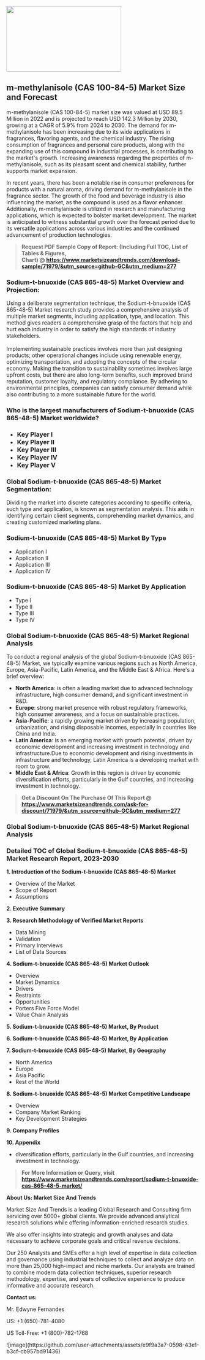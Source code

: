 <p><img class="alignnone size-medium wp-image-20088" src="https://ffe5etoiles.com/wp-content/uploads/2024/12/MST1-300x171.png" alt="" width="300" height="171" /></p><h2>m-methylanisole (CAS 100-84-5) Market Size and Forecast</h2><p>m-methylanisole (CAS 100-84-5) market size was valued at USD 89.5 Million in 2022 and is projected to reach USD 142.3 Million by 2030, growing at a CAGR of 5.9% from 2024 to 2030. The demand for m-methylanisole has been increasing due to its wide applications in fragrances, flavoring agents, and the chemical industry. The rising consumption of fragrances and personal care products, along with the expanding use of this compound in industrial processes, is contributing to the market's growth. Increasing awareness regarding the properties of m-methylanisole, such as its pleasant scent and chemical stability, further supports market expansion.</p><p>In recent years, there has been a notable rise in consumer preferences for products with a natural aroma, driving demand for m-methylanisole in the fragrance sector. The growth of the food and beverage industry is also influencing the market, as the compound is used as a flavor enhancer. Additionally, m-methylanisole is utilized in research and manufacturing applications, which is expected to bolster market development. The market is anticipated to witness substantial growth over the forecast period due to its versatile applications across various industries and the continued advancement of production technologies.</p></p><blockquote id="" class=""><strong>Request PDF Sample Copy of Report: (Including Full TOC, List of Tables &amp; Figures, Chart)&nbsp;@&nbsp;<strong><a href="https://www.marketsizeandtrends.com/download-sample/71979/&utm_source=github-GC&utm_medium=277" target="_blank">https://www.marketsizeandtrends.com/download-sample/71979/&utm_source=github-GC&utm_medium=277</a></strong></strong></blockquote><h3 id="" class="">Sodium-t-bnuoxide (CAS 865-48-5) Market&nbsp;Overview and Projection:</h3><p id="" class="">Using a deliberate segmentation technique, the Sodium-t-bnuoxide (CAS 865-48-5) Market research study provides a comprehensive analysis of multiple market segments, including application, type, and location. This method gives readers a comprehensive grasp of the factors that help and hurt each industry in order to satisfy the high standards of industry stakeholders. <br /> <br />Implementing sustainable practices involves more than just designing products; other operational changes include using renewable energy, optimizing transportation, and adopting the concepts of the circular economy. Making the transition to sustainability sometimes involves large upfront costs, but there are also long-term benefits, such improved brand reputation, customer loyalty, and regulatory compliance. By adhering to environmental principles, companies can satisfy consumer demand while also contributing to a more sustainable future for the world.</p><h3 id="" class="">Who is the largest manufacturers of&nbsp;Sodium-t-bnuoxide (CAS 865-48-5) Market worldwide?</h3><h3 class=""><p><ul><li>Key Player I </li><li> Key Player II </li><li> Key Player III </li><li> Key Player IV </li><li> Key Player V</li></ul></p></h3><h3 id="" class="">Global&nbsp;Sodium-t-bnuoxide (CAS 865-48-5) Market Segmentation:</h3><p id="" class="">Dividing the market into discrete categories according to specific criteria, such type and application, is known as segmentation analysis. This aids in identifying certain client segments, comprehending market dynamics, and creating customized marketing plans.</p><h3 id="" class="">Sodium-t-bnuoxide (CAS 865-48-5) Market&nbsp;By Type</h3><p><p><ul><li>Application I</li><li> Application II</li><li> Application III</li><li> Application IV</p></li></ul></p></p><h3 id="" class="">Sodium-t-bnuoxide (CAS 865-48-5) Market&nbsp;By Application</h3><p class=""><p><ul><li>Type I</li><li> Type II</li><li> Type III</li><li> Type IV</li></ul></p></p><h3 id="" class="">Global Sodium-t-bnuoxide (CAS 865-48-5) Market Regional Analysis</h3><p id="" class="">To conduct a regional analysis of the global Sodium-t-bnuoxide (CAS 865-48-5) Market, we typically examine various regions such as North America, Europe, Asia-Pacific, Latin America, and the Middle East &amp; Africa. Here's a brief overview:</p><ul><li><strong>North America</strong>: is often a leading market due to advanced technology infrastructure, high consumer demand, and significant investment in R&amp;D.</li><li><strong>Europe</strong>: strong market presence with robust regulatory frameworks, high consumer awareness, and a focus on sustainable practices.</li><li><strong>Asia-Pacific</strong>: a rapidly growing market driven by increasing population, urbanization, and rising disposable incomes, especially in countries like China and India.</li><li><strong>Latin America</strong>: is an emerging market with growth potential, driven by economic development and increasing investment in technology and infrastructure.Due to economic development and rising investments in infrastructure and technology, Latin America is a developing market with room to grow.</li><li><strong>Middle East &amp; Africa</strong>: Growth in this region is driven by economic diversification efforts, particularly in the Gulf countries, and increasing investment in technology.</li></ul><blockquote id="" class=""><strong>Get a Discount On The Purchase Of This Report @ <strong><a href="https://www.marketsizeandtrends.com/ask-for-discount/71979/&utm_source=github-GC&utm_medium=277" target="_blank">https://www.marketsizeandtrends.com/ask-for-discount/71979/&utm_source=github-GC&utm_medium=277</a></strong></strong></blockquote><h3 id="" class="">Global Sodium-t-bnuoxide (CAS 865-48-5) Market Regional Analysis</h3><h3 id="" class="">Detailed TOC of Global Sodium-t-bnuoxide (CAS 865-48-5) Market Research Report, 2023-2030</h3><p id="" class=""><strong>1. Introduction of the Sodium-t-bnuoxide (CAS 865-48-5) Market</strong></p><ul><li>Overview of the Market</li><li>Scope of Report</li><li>Assumptions</li></ul><p id="" class=""><strong>2. Executive Summary</strong></p><p id="" class=""><strong>3. Research Methodology of Verified Market Reports</strong></p><ul><li>Data Mining</li><li>Validation</li><li>Primary Interviews</li><li>List of Data Sources</li></ul><p id="" class=""><strong>4. Sodium-t-bnuoxide (CAS 865-48-5) Market Outlook</strong></p><ul><li>Overview</li><li>Market Dynamics</li><li>Drivers</li><li>Restraints</li><li>Opportunities</li><li>Porters Five Force Model</li><li>Value Chain Analysis</li></ul><p id="" class=""><strong>5. Sodium-t-bnuoxide (CAS 865-48-5) Market, By Product</strong></p><p id="" class=""><strong>6. Sodium-t-bnuoxide (CAS 865-48-5) Market, By Application</strong></p><p id="" class=""><strong>7. Sodium-t-bnuoxide (CAS 865-48-5) Market, By Geography</strong></p><ul><li>North America</li><li>Europe</li><li>Asia Pacific</li><li>Rest of the World</li></ul><p id="" class=""><strong>8. Sodium-t-bnuoxide (CAS 865-48-5) Market Competitive Landscape</strong></p><ul><li>Overview</li><li>Company Market Ranking</li><li>Key Development Strategies</li></ul><p id="" class=""><strong>9. Company Profiles</strong></p><p id="" class=""><strong>10. Appendix</strong></p><ul><li>diversification efforts, particularly in the Gulf countries, and increasing investment in technology.</li></ul><blockquote id="" class=""><strong>For More Information or Query, visit <strong><strong><a href="https://www.marketsizeandtrends.com/report/sodium-t-bnuoxide-cas-865-48-5-market/" target="_blank">https://www.marketsizeandtrends.com/report/sodium-t-bnuoxide-cas-865-48-5-market/</a></strong></strong></strong></blockquote><p id="" class=""><strong>About Us: Market Size And Trends</strong></p><p id="" class="">Market Size And Trends is a leading Global Research and Consulting firm servicing over 5000+ global clients. We provide advanced analytical research solutions while offering information-enriched research studies.</p><p id="" class="">We also offer insights into strategic and growth analyses and data necessary to achieve corporate goals and critical revenue decisions.</p><p id="" class="">Our 250 Analysts and SMEs offer a high level of expertise in data collection and governance using industrial techniques to collect and analyze data on more than 25,000 high-impact and niche markets. Our analysts are trained to combine modern data collection techniques, superior research methodology, expertise, and years of collective experience to produce informative and accurate research.</p><p id="" class=""><strong>Contact us:</strong></p><p id="" class="">Mr. Edwyne Fernandes</p><p id="" class="">US: +1 (650)-781-4080</p><p id="" class="">US Toll-Free: +1 (800)-782-1768</p>
![image](https://github.com/user-attachments/assets/e9f9a3a7-0598-43e1-b3cf-cb957bd91436)
